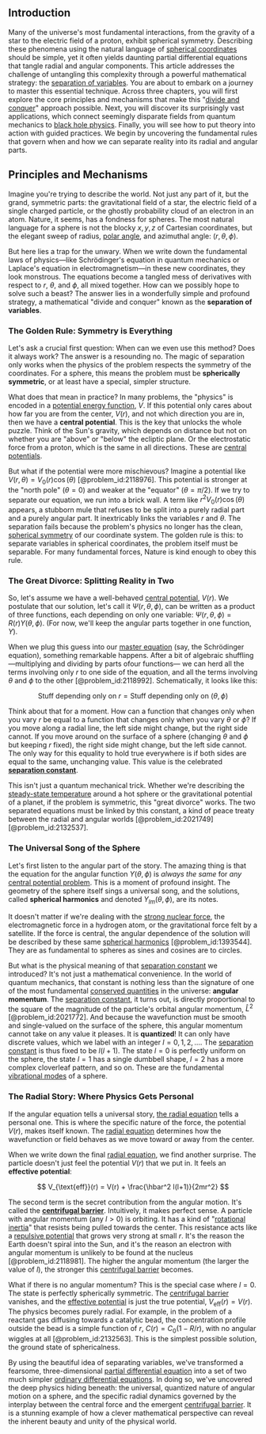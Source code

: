 ## Introduction
Many of the universe's most fundamental interactions, from the gravity of a star to the electric field of a proton, exhibit spherical symmetry. Describing these phenomena using the natural language of [spherical coordinates](@article_id:145560) should be simple, yet it often yields daunting partial differential equations that tangle radial and angular components. This article addresses the challenge of untangling this complexity through a powerful mathematical strategy: the [separation of variables](@article_id:148222). You are about to embark on a journey to master this essential technique. Across three chapters, you will first explore the core principles and mechanisms that make this "[divide and conquer](@article_id:139060)" approach possible. Next, you will discover its surprisingly vast applications, which connect seemingly disparate fields from quantum mechanics to [black hole physics](@article_id:159978). Finally, you will see how to put theory into action with guided practices. We begin by uncovering the fundamental rules that govern when and how we can separate reality into its radial and angular parts.

## Principles and Mechanisms

Imagine you're trying to describe the world. Not just any part of it, but the grand, symmetric parts: the gravitational field of a star, the electric field of a single charged particle, or the ghostly probability cloud of an electron in an atom. Nature, it seems, has a fondness for spheres. The most natural language for a sphere is not the blocky $x, y, z$ of Cartesian coordinates, but the elegant sweep of radius, [polar angle](@article_id:175188), and azimuthal angle: $(r, \theta, \phi)$.

But here lies a trap for the unwary. When we write down the fundamental laws of physics—like Schrödinger's equation in quantum mechanics or Laplace's equation in electromagnetism—in these new coordinates, they look monstrous. The equations become a tangled mess of derivatives with respect to $r$, $\theta$, and $\phi$, all mixed together. How can we possibly hope to solve such a beast? The answer lies in a wonderfully simple and profound strategy, a mathematical "divide and conquer" known as the **separation of variables**.

### The Golden Rule: Symmetry is Everything

Let's ask a crucial first question: When can we even use this method? Does it always work? The answer is a resounding no. The magic of separation only works when the physics of the problem respects the symmetry of the coordinates. For a sphere, this means the problem must be **spherically symmetric**, or at least have a special, simpler structure.

What does that mean in practice? In many problems, the "physics" is encoded in a [potential energy function](@article_id:165737), $V$. If this potential only cares about how far you are from the center, $V(r)$, and not which direction you are in, then we have a **central potential**. This is the key that unlocks the whole puzzle. Think of the Sun's gravity, which depends on distance but not on whether you are "above" or "below" the ecliptic plane. Or the electrostatic force from a proton, which is the same in all directions. These are [central potentials](@article_id:148526).

But what if the potential were more mischievous? Imagine a potential like $V(r, \theta) = V_0(r) \cos(\theta)$ [@problem_id:2118976]. This potential is stronger at the "north pole" ($\theta=0$) and weaker at the "equator" ($\theta=\pi/2$). If we try to separate our equation, we run into a brick wall. A term like $r^2 V_0(r) \cos(\theta)$ appears, a stubborn mule that refuses to be split into a purely radial part and a purely angular part. It inextricably links the variables $r$ and $\theta$. The separation fails because the problem's physics no longer has the clean, [spherical symmetry](@article_id:272358) of our coordinate system. The golden rule is this: to separate variables in spherical coordinates, the problem itself must be separable. For many fundamental forces, Nature is kind enough to obey this rule.

### The Great Divorce: Splitting Reality in Two

So, let's assume we have a well-behaved [central potential](@article_id:148069), $V(r)$. We postulate that our solution, let's call it $\Psi(r, \theta, \phi)$, can be written as a product of three functions, each depending on only one variable: $\Psi(r, \theta, \phi) = R(r)Y(\theta, \phi)$. (For now, we'll keep the angular parts together in one function, $Y$).

When we plug this guess into our [master equation](@article_id:142465) (say, the Schrödinger equation), something remarkable happens. After a bit of algebraic shuffling—multiplying and dividing by parts ofour functions— we can herd all the terms involving only $r$ to one side of the equation, and all the terms involving $\theta$ and $\phi$ to the other [@problem_id:2118992]. Schematically, it looks like this:

$$ \text{Stuff depending only on } r = \text{Stuff depending only on } (\theta, \phi) $$

Think about that for a moment. How can a function that changes only when you vary $r$ be equal to a function that changes only when you vary $\theta$ or $\phi$? If you move along a radial line, the left side might change, but the right side cannot. If you move around on the surface of a sphere (changing $\theta$ and $\phi$ but keeping $r$ fixed), the right side might change, but the left side cannot. The only way for this equality to hold true everywhere is if both sides are equal to the same, unchanging value. This value is the celebrated **[separation constant](@article_id:174776)**.

This isn't just a quantum mechanical trick. Whether we're describing the [steady-state temperature](@article_id:136281) around a hot sphere or the gravitational potential of a planet, if the problem is symmetric, this "great divorce" works. The two separated equations must be linked by this constant, a kind of peace treaty between the radial and angular worlds [@problem_id:2021749] [@problem_id:2132537].

### The Universal Song of the Sphere

Let's first listen to the angular part of the story. The amazing thing is that the equation for the angular function $Y(\theta, \phi)$ is *always the same* for *any* [central potential problem](@article_id:172818). This is a moment of profound insight. The geometry of the sphere itself sings a universal song, and the solutions, called **spherical harmonics** and denoted $Y_{lm}(\theta, \phi)$, are its notes.

It doesn't matter if we're dealing with the [strong nuclear force](@article_id:158704), the electromagnetic force in a hydrogen atom, or the gravitational force felt by a satellite. If the force is central, the angular dependence of the solution will be described by these same [spherical harmonics](@article_id:155930) [@problem_id:1393544]. They are as fundamental to spheres as sines and cosines are to circles.

But what is the physical meaning of that [separation constant](@article_id:174776) we introduced? It's not just a mathematical convenience. In the world of quantum mechanics, that constant is nothing less than the signature of one of the most fundamental [conserved quantities](@article_id:148009) in the universe: **angular momentum**. The [separation constant](@article_id:174776), it turns out, is directly proportional to the square of the magnitude of the particle's orbital angular momentum, $\hat{L}^2$ [@problem_id:2021772]. And because the wavefunction must be smooth and single-valued on the surface of the sphere, this angular momentum cannot take on any value it pleases. It is **quantized**! It can only have discrete values, which we label with an integer $l=0, 1, 2, ...$. The [separation constant](@article_id:174776) is thus fixed to be $l(l+1)$. The state $l=0$ is perfectly uniform on the sphere, the state $l=1$ has a single dumbbell shape, $l=2$ has a more complex cloverleaf pattern, and so on. These are the fundamental [vibrational modes](@article_id:137394) of a sphere.

### The Radial Story: Where Physics Gets Personal

If the angular equation tells a universal story, [the radial equation](@article_id:191193) tells a personal one. This is where the specific nature of the force, the potential $V(r)$, makes itself known. The [radial equation](@article_id:137717) determines how the wavefunction or field behaves as we move toward or away from the center.

When we write down the final [radial equation](@article_id:137717), we find another surprise. The particle doesn't just feel the potential $V(r)$ that we put in. It feels an **effective potential**:

$$ V_{\text{eff}}(r) = V(r) + \frac{\hbar^2 l(l+1)}{2mr^2} $$

The second term is the secret contribution from the angular motion. It's called the **[centrifugal barrier](@article_id:146659)**. Intuitively, it makes perfect sense. A particle with angular momentum (any $l>0$) is orbiting. It has a kind of "[rotational inertia](@article_id:174114)" that resists being pulled towards the center. This resistance acts like a [repulsive potential](@article_id:185128) that grows very strong at small $r$. It's the reason the Earth doesn't spiral into the Sun, and it's the reason an electron with angular momentum is unlikely to be found at the nucleus [@problem_id:2118981]. The higher the angular momentum (the larger the value of $l$), the stronger this [centrifugal barrier](@article_id:146659) becomes.

What if there is no angular momentum? This is the special case where $l=0$. The state is perfectly spherically symmetric. The [centrifugal barrier](@article_id:146659) vanishes, and the [effective potential](@article_id:142087) is just the true potential, $V_{\text{eff}}(r) = V(r)$. The physics becomes purely radial. For example, in the problem of a reactant gas diffusing towards a catalytic bead, the concentration profile outside the bead is a simple function of $r$, $C(r) = C_0(1-R/r)$, with no angular wiggles at all [@problem_id:2132563]. This is the simplest possible solution, the ground state of sphericalness.

By using the beautiful idea of separating variables, we've transformed a fearsome, three-dimensional [partial differential equation](@article_id:140838) into a set of two much simpler [ordinary differential equations](@article_id:146530). In doing so, we've uncovered the deep physics hiding beneath: the universal, quantized nature of angular motion on a sphere, and the specific radial dynamics governed by the interplay between the central force and the emergent [centrifugal barrier](@article_id:146659). It is a stunning example of how a clever mathematical perspective can reveal the inherent beauty and unity of the physical world.